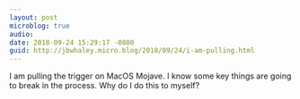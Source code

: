```yaml
---
layout: post
microblog: true
audio: 
date: 2018-09-24 15:29:17 -0800
guid: http://jbwhaley.micro.blog/2018/09/24/i-am-pulling.html
---
```

I am pulling the trigger on MacOS Mojave. I know some key things are going to break in the process. Why do I do this to myself?
